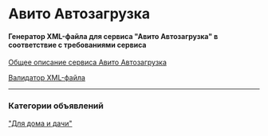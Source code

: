 # Авито Автозагрузка #
#### Генератор XML-файла для сервиса "Авито Автозагрузка" в соответствие с требованиями сервиса ####

[Общее описание сервиса Авито Автозагрузка](https://autoload.avito.ru/format/)

[Валидатор XML-файла](https://autoload.avito.ru/format/xmlcheck/)

---

### Категории объявлений ###

["Для дома и дачи"](appliances)
